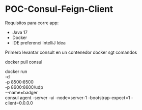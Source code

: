 # POC-Consul-Feign-Client
Requisitos para corre app:
- Java 17
- Docker
- IDE preferenci IntelliJ Idea

Primero levantar consult en un contenedor docker sgt comandos

 docker pull consul
 
 docker run \
    -d \
    -p 8500:8500 \
    -p 8600:8600/udp \
    --name=badger \
    consul agent -server -ui -node=server-1 -bootstrap-expect=1 -client=0.0.0.0

